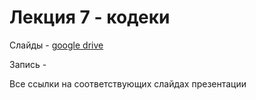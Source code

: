 # Лекция 7 - кодеки

Слайды - [google drive](https://docs.google.com/presentation/d/14DYcDU0-qo_PhGQEF4IMmkBpjtokRV39/edit?usp=sharing&ouid=116385375708859011313&rtpof=true&sd=true)

Запись - 

Все ссылки на соответствующих слайдах презентации 
